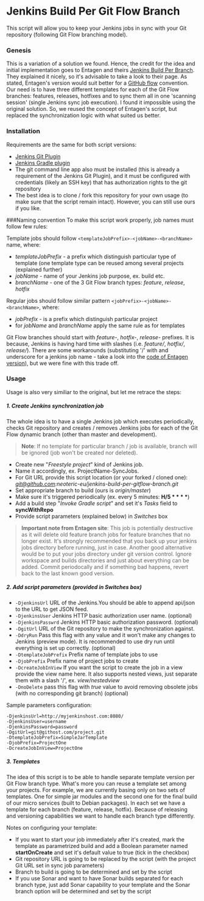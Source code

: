 # Jenkins Build Per Git Flow Branch
This script will allow you to keep your Jenkins jobs in sync with your Git repository (following Git Flow branching model).

### Genesis
This is a variation of a solution we found. Hence, the credit for the idea and initial implementation goes to Entagen and theirs [Jenkins Build Per Branch]. They explained it nicely, so it's advisable to take a look to their page. As stated, Entagen's version would suit better for a [GitHub flow] convention. Our need is to have three different templates for each of the Git Flow branches: features, releases, hotfixes and to sync them all in one 'scanning session' (single Jenkins sync job execution). I found it impossible using the original solution.
So, we reused the concept of Entagen's script, but replaced the synchronization logic with what suited us better.

### Installation
Requirements are the same for both script versions:
- [Jenkins Git Plugin]
- [Jenkins Gradle plugin]
- The git command line app also must be installed (this is already a requirement of the Jenkins Git Plugin), and it must be configured with credentials (likely an SSH key) that has authorization rights to the git repository
- The best idea is to clone / fork this repository for your own usage (to make sure that the script remain intact). However, you can still use ours if you like.

###Naming convention
To make this script work properly, job names must follow few rules:

Template jobs should follow
`<templateJobPrefix>-<jobName>-<branchName>` name, where:
- *templateJobPrefix* - a prefix which distinguish particular type of template (one template type can be reused among several projects (explained further)
- *jobName* - name of your Jenkins job purpose, ex. build etc. 
- *branchName* - one of the 3 Git Flow branch types: *feature*, *release*, *hotfix*

Regular jobs should follow similar pattern `<jobPrefix>-<jobName>-<branchName>`, where:
- *jobPrefix* - is a prefix which distinguish particular project
- for *jobName* and *branchName* apply the same rule as for templates 

Git Flow branches should start with *feature-*, *hotfix-*, *release-* prefixes. It is because, Jenkins is having hard time with slashes (i.e. *feature/*, *hotfix/*, *release/*). There are some workarounds (substituting '/' with and underscore for a jenkins job name - take a look into the [code of Entagen version]), but we were fine with this trade off. 

### Usage
Usage is also very similiar to the original, but let me retrace the steps:
##### 1. Create Jenkins synchronization job
The whole idea is to have a single Jenkins job which executes periodically, checks Git repository and creates / removes Jenkins jobs for each of the Git Flow dynamic branch (other than master and development).
> **Note**: If no template for particular branch / job is available, branch will be ignored (job won't be created nor deleted).

- Create new "*Freestyle project*" kind of Jenkins job.
- Name it accordingly, ex. ProjectName-SyncJobs.
- For Git URL provide this script location (or your forked / cloned one): *git@github.com:neoteric-eu/jenkins-build-per-gitflow-branch.git*
- Set appropriate branch to build (ours is *origin/master*)
- Make sure it's triggered periodically (ex. every 5 minutes: __H/5 \* \* \* \*__)
- Add a build step "*Invoke Gradle script*" and set it's *Tasks* field to **syncWithRepo**
- Provide script parameters (explained below) in *Switches* box


> **Important note from Entagen site**: This job is potentially destructive as it will delete old feature branch jobs for feature branches that no longer exist. It's strongly recommended that you back up your jenkins jobs directory before running, just in case. Another good alternative would be to put your jobs directory under git version control. Ignore workspace and builds directories and just about everything can be added. Commit periodocally and if something bad happens, revert back to the last known good version.

##### 2. Add script parameters (provided in Switches box)
- `-DjenkinsUrl` URL of the Jenkins.You should be able to append api/json to the URL to get JSON feed.
- `-DjenkinsUser` Jenkins HTTP basic authorization user name. (optional)
- `-DjenkinsPasswrd` Jenkins HTTP basic authorization password. (optional)
- `-DgitUrl` URL of the Git repository to make the synchronization against.
- `-DdryRun` Pass this flag with any value and it won't make any changes to Jenkins (preview mode). It is recommended to use dry run until everything is set up correctly. (optional)
- `-DtemplateJobPrefix` Prefix name of template jobs to use
- `-DjobPrefix` Prefix name of project jobs to create
- `-DcreateJobInView` If you want the script to create the job in a view provide the view name here. It also supports nested views, just separate them with a slash '/', ex. *view/nestedview*
- `-DnoDelete` pass this flag with *true* value to avoid removing obsolete jobs (with no corresponding git branch) (optional)

Sample parameters configuration:
```
-DjenkinsUrl=http://myjenkinshost.com:8080/
-DjenkinsUser=username
-DjenkinsPassword=password
-DgitUrl=git@githost.com/project.git
-DtemplateJobPrefix=SimpleJarTemplate
-DjobPrefix=ProjectOne
-DcreateJobInView=ProjectOne
```

##### 3. Templates
The idea of this script is to be able to handle separate template version per Git Flow branch type. What's more you can reuse a template set among your projects. For example, we are currently basing only on two sets of templates. One for simple jar modules and the second one for the final build of our micro services (built to Debian packages). In each set we have a template for each branch (feature, release, hotfix). Because of releasing and versioning capabilities we want to handle each branch type differently.

Notes on configuring your template:
- If you want to start your job immediately after it's created, mark the template as parametrized build and add a Boolean parameter named **startOnCreate** and set it's default value to true (tick in the checkbox)
- Git repository URL is going to be replaced by the script (with the project Git URL set in sync job parameters)
- Branch to build is going to be determined and set by the script
- If you use Sonar and want to have Sonar builds separated for each branch type, just add Sonar capability to your template and the Sonar branch option will be determined and set by the script

[Jenkins Build Per Branch]:http://entagen.github.io/jenkins-build-per-branch/
[GitHub flow]:http://scottchacon.com/2011/08/31/github-flow.html
[Jenkins Git Plugin]:https://wiki.jenkins-ci.org/display/JENKINS/Git+Plugin
[Jenkins Gradle plugin]:https://wiki.jenkins-ci.org/display/JENKINS/Gradle+Plugin
[code of Entagen version]:https://github.com/entagen/jenkins-build-per-branch/blob/master/src/main/groovy/com/entagen/jenkins/TemplateJob.groovy
